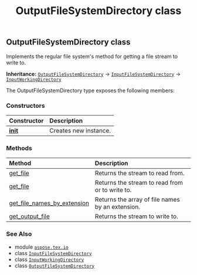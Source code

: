 ﻿---
title: OutputFileSystemDirectory class
second_title: Aspose.TeX for Python via .NET API References
description: 
type: docs
weight: 140
url: /python-net/aspose.tex.io/outputfilesystemdirectory/
is_root: false
---

## OutputFileSystemDirectory class

Implements the regular file system's method for getting a file stream to write to.



**Inheritance:** [`OutputFileSystemDirectory`](/tex/python-net/aspose.tex.io/outputfilesystemdirectory) → 
[`InputFileSystemDirectory`](/tex/python-net/aspose.tex.io/inputfilesystemdirectory) → 
[`InputWorkingDirectory`](/tex/python-net/aspose.tex.io/inputworkingdirectory)



The OutputFileSystemDirectory type exposes the following members:

### Constructors
| Constructor | Description |
| :- | :- |
| [__init__](/tex/python-net/aspose.tex.io/outputfilesystemdirectory/__init__/#str) | Creates new instance. |


### Methods
| Method | Description |
| :- | :- |
| [get_file](/tex/python-net/aspose.tex.io/outputfilesystemdirectory/get_file/#str-bool) | Returns the stream to read from. |
| [get_file](/tex/python-net/aspose.tex.io/outputfilesystemdirectory/get_file/#str) | Returns the stream to read from or to write to. |
| [get_file_names_by_extension](/tex/python-net/aspose.tex.io/outputfilesystemdirectory/get_file_names_by_extension/#str-str) | Returns the array of file names by an extension. |
| [get_output_file](/tex/python-net/aspose.tex.io/outputfilesystemdirectory/get_output_file/#str) | Returns the stream to write to. |



### See Also
* module [`aspose.tex.io`](..)
* class [`InputFileSystemDirectory`](/tex/python-net/aspose.tex.io/inputfilesystemdirectory)
* class [`InputWorkingDirectory`](/tex/python-net/aspose.tex.io/inputworkingdirectory)
* class [`OutputFileSystemDirectory`](/tex/python-net/aspose.tex.io/outputfilesystemdirectory)
